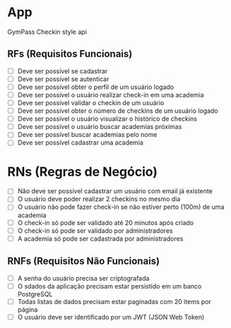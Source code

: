 # App

GymPass Checkin style api

## RFs (Requisitos Funcionais)

- [ ] Deve ser possível se cadastrar
- [ ] Deve ser possível se autenticar
- [ ] Deve ser possível obter o perfil de um usuário logado
- [ ] Deve ser possível o usuário realizar check-in em uma academia
- [ ] Deve ser possível validar o checkin de um usuário
- [ ] Deve ser possível obter o número de checkins de um usuário logado
- [ ] Deve ser possível o usuário visualizar o histórico de checkins
- [ ] Deve ser possível o usuário buscar academias próximas
- [ ] Deve ser possível buscar academias pelo nome
- [ ] Deve ser possível cadastrar uma academia

# RNs (Regras de Negócio)

- [ ] Não deve ser possível cadastrar um usuário com email já existente
- [ ] O usuário deve poder realizar 2 checkins no mesmo dia
- [ ] O usuário não pode fazer check-in se não estiver perto (100m) de uma academia
- [ ] O check-in só pode ser validado até 20 minutos após criado
- [ ] O check-in só pode ser validado por administradores
- [ ] A academia só pode ser cadastrada por administradores

## RNFs (Requisitos Não Funcionais)

- [ ] A senha do usuário precisa ser criptografada
- [ ] O sdados da aplicação precisam estar persistido em um banco PostgreSQL
- [ ] Todas listas de dados precisam estar paginadas com 20 items por página
- [ ] O usuário deve ser identificado por um JWT (JSON Web Token)